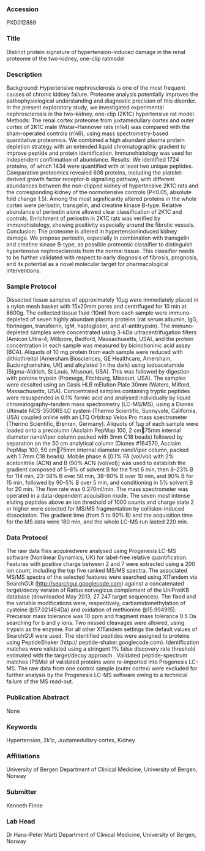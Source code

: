 ### Accession
PXD012889

### Title
Distinct protein signature of hypertension-induced damage in the renal proteome of the two-kidney, one-clip ratmodel

### Description
Background: Hypertensive nephrosclerosis is one of the most frequent causes of chronic kidney failure. Proteome analysis potentially improves the pathophysiological understanding and diagnostic precision of this disorder. In the present exploratory study, we investigated experimental nephrosclerosis in the two-kidney, one-clip (2K1C) hypertensive rat model. Methods: The renal cortex proteome from juxtamedullary cortex and outer cortex of 2K1C male Wistar–Hannover rats (n¼4) was compared with the sham-operated controls (n¼6), using mass spectrometry-based quantitative proteomics. We combined a high abundant plasma protein depletion strategy with an extended liquid chromatographic gradient to improve peptide and protein identification. Immunohistology was used for independent confirmation of abundance. Results: We identified 1724 proteins, of which 1434 were quantified with at least two unique peptides. Comparative proteomics revealed 608 proteins, including the platelet-derived growth factor receptor-b signalling pathway, with different abundances between the non-clipped kidney of hypertensive 2K1C rats and the corresponding kidney of the normotensive controls (P<0.05, absolute fold change 1.5). Among the most significantly altered proteins in the whole cortex were periostin, transgelin, and creatine kinase B-type. Relative abundance of periostin alone allowed clear classification of 2K1C and controls. Enrichment of periostin in 2K1C rats was verified by immunohistology, showing positivity especially around the fibrotic vessels. Conclusion: The proteome is altered in hypertensioninduced kidney damage. We propose periostin, especially in combination with transgelin and creatine kinase B-type, as possible proteomic classifier to distinguish hypertensive nephrosclerosis from the normal tissue. This classifier needs to be further validated with respect to early diagnosis of fibrosis, prognosis, and its potential as a novel molecular target for pharmacological interventions.

### Sample Protocol
Dissected tissue samples of approximately 10µg were immediately placed in a nylon mesh basket with 15x20mm pores and centrifuged for 10 min at 8600g. The collected tissue fluid (10ml) from each sample were immuno-depleted of seven highly abundant plasma proteins (rat serum albumin, IgG, fibrinogen, transferrin, IgM, haptoglobin, and a1-antitrypsin). The immuno-depleted samples were concentrated using 3-kDa ultracentrifugation filters (Amicon Ultra-4; Millipore, Bedford, Massachusetts, USA), and the protein concentration in each sample was measured by bicinchoninic acid assay (BCA). Aliquots of 10 mg protein from each sample were reduced with dithiothreitol (Amersham Biosciences, GE Healthcare, Amersham, Buckinghamshire, UK) and alkylated (in the dark) using iodoacetamide (Sigma–Aldrich, St Louis, Missouri, USA). This was followed by digestion with porcine trypsin (Promega, Fitchburg, Missouri, USA). The samples were desalted using an Oasis HLB mElution Plate 30mm (Waters, Milford, Massachusetts, USA).  Concentrated samples containing tryptic peptides were resuspended in 0.1% formic acid and analysed individually by liquid chromatography–tandem mass spectrometry (LC-MS/MS), using a Dionex Ultimate NCS-3500RS LC system (Thermo Scientific, Sunnyvale, California, USA) coupled online with an LTQ Orbitrap Velos Pro mass spectrometer (Thermo Scientific, Bremen, Germany). Aliquots of 1µg of each sample were loaded onto a precolumn (Acclaim PepMap 100, 2 cm75mm internal diameter nanoViper column packed with 3mm C18 beads) followed by separation on the 50 cm analytical column (Dionex #164570, Acclaim PepMap 100, 50 cm75mm internal diameter nanoViper column, packed with 1.7mm C18 beads). Mobile phase A [0.1% FA (vol/vol) with 2% acetonitrile (ACN) and B (90% ACN (vol/vol)] was used to establish the gradient composed of 5–8% of solvent B for the first 6 min, then 8–23% B for 114 min, 23–38% B over 50 min, 38–90% B over 10 min, and 90% B for 15 min, followed by 90–5% B over 5 min, and conditioning in 5% solvent B for 20 min. The flow rate was 0.270ml/min. The mass spectrometer was operated in a data-dependent acquisition mode. The seven most intense eluting peptides above an ion threshold of 1000 counts and charge state 2 or higher were selected for MS/MS fragmentation by collision-induced dissociation. The gradient time (from 5 to 90% B) and the acquisition time for the MS data were 180 min, and the whole LC-MS run lasted 220 min.

### Data Protocol
The raw data files acquiredwere analysed using Progenesis LC-MS software (Nonlinear Dynamics, UK) for label-free relative quantification. Features with positive charge between 2 and 7 were extracted using a 200 ion count, including the top five ranked MS/MS spectra. The associated MS/MS spectra of the selected features were searched using X!Tandem via SearchGUI (http://searchgui.googlecode.com) against a concatenated target/decoy version of Rattus norvegicus complement of the UniProtKB  database (downloaded May 2013, 27 247 target sequences). The fixed and the variable modifications were, respectively, carbamidomethylation of cysteine (þ57.021464Da) and oxidation of methionine (þ15.994915). Precursor mass tolerance was 10 ppm and fragment mass tolerance 0.5 Da searching for b and y ions. Two missed cleavages were allowed, using trypsin as the enzyme. For all other X!Tandem settings the default values of SearchGUI were used. The identified peptides were assigned to proteins using PeptideShaker (http:// peptide-shaker.googlecode.com). Identification matches were validated using a stringent 1% false discovery rate threshold estimated with the target/decoy approach . Validated peptide-spectrum matches (PSMs) of validated proteins were re-imported into Progenesis LC-MS. The raw data from one control sample (outer cortex) were excluded for further analysis by the Progenesis LC-MS software owing to a technical failure of the MS read-out.

### Publication Abstract
None

### Keywords
Hypertension, 2k1c, Juxtamedullary cortex, Kidney

### Affiliations
University of Bergen
Department of Clinical Medicine, University of Bergen, Norway

### Submitter
Kenneth Finne

### Lab Head
Dr Hans-Peter Marti
Department of Clinical Medicine, University of Bergen, Norway


